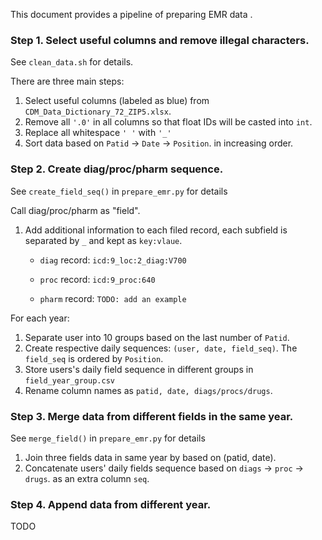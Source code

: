 This document provides a pipeline of preparing EMR data .

### Step 1. Select useful columns and remove illegal characters.

See `clean_data.sh` for details.

There are three main steps: 

1. Select useful columns (labeled as blue) from `CDM_Data_Dictionary_72_ZIP5.xlsx`.
2. Remove all `'.0'` in all columns so that float IDs will be casted into `int`.
3. Replace all whitespace `' '` with  `'_'`
4. Sort data based on `Patid` $\rightarrow$  `Date` $\rightarrow$ `Position`. in increasing order.

### Step 2. Create diag/proc/pharm sequence.

See `create_field_seq()` in `prepare_emr.py` for details

Call diag/proc/pharm as "field".

1. Add additional information to each filed record, each subfield is separated by `_` and kept as `key:vlaue`.

   - `diag` record: `icd:9_loc:2_diag:V700`

   - `proc` record: `icd:9_proc:640`
   - `pharm` record: `TODO: add an example`

For each year:

1. Separate user into 10 groups based on the last number of `Patid`.
2. Create respective daily sequences: `(user, date, field_seq)`. The `field_seq` is ordered by `Position`.
3. Store users's daily field sequence in different groups in `field_year_group.csv`
4. Rename column names as `patid, date, diags/procs/drugs`.

### Step 3. Merge data from different fields in the same year.

See `merge_field()` in `prepare_emr.py` for details

1. Join three fields data in same year by based on (patid, date). 
2. Concatenate users' daily fields sequence based on `diags` $\rightarrow$ `proc` $\rightarrow$ `drugs`. as an extra column `seq`.



### Step 4. Append data from different year.

TODO



